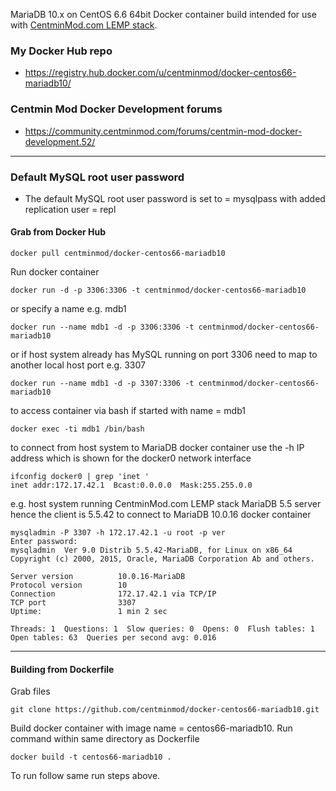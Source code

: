 MariaDB 10.x on CentOS 6.6 64bit Docker container build intended for use with [CentminMod.com LEMP stack](http://centminmod.com). 

### My Docker Hub repo

* https://registry.hub.docker.com/u/centminmod/docker-centos66-mariadb10/

### Centmin Mod Docker Development forums

* https://community.centminmod.com/forums/centmin-mod-docker-development.52/

---
### Default MySQL root user password 

* The default MySQL root user password is set to = mysqlpass with added replication user = repl

#### Grab from Docker Hub

    docker pull centminmod/docker-centos66-mariadb10

Run docker container

    docker run -d -p 3306:3306 -t centminmod/docker-centos66-mariadb10

or specify a name e.g. mdb1

    docker run --name mdb1 -d -p 3306:3306 -t centminmod/docker-centos66-mariadb10

or if host system already has MySQL running on port 3306 need to map to another local host port e.g. 3307

    docker run --name mdb1 -d -p 3307:3306 -t centminmod/docker-centos66-mariadb10

to access container via bash if started with name = mdb1

    docker exec -ti mdb1 /bin/bash

to connect from host system to MariaDB docker container use the -h IP address which is shown for the docker0 network interface

    ifconfig docker0 | grep 'inet '
    inet addr:172.17.42.1  Bcast:0.0.0.0  Mask:255.255.0.0

e.g. host system running CentminMod.com LEMP stack MariaDB 5.5 server hence the client is 5.5.42 to connect to MariaDB 10.0.16 docker container

    mysqladmin -P 3307 -h 172.17.42.1 -u root -p ver
    Enter password: 
    mysqladmin  Ver 9.0 Distrib 5.5.42-MariaDB, for Linux on x86_64
    Copyright (c) 2000, 2015, Oracle, MariaDB Corporation Ab and others.
    
    Server version          10.0.16-MariaDB
    Protocol version        10
    Connection              172.17.42.1 via TCP/IP
    TCP port                3307
    Uptime:                 1 min 2 sec
    
    Threads: 1  Questions: 1  Slow queries: 0  Opens: 0  Flush tables: 1  Open tables: 63  Queries per second avg: 0.016

---

#### Building from Dockerfile

Grab files

    git clone https://github.com/centminmod/docker-centos66-mariadb10.git

Build docker container with image name = centos66-mariadb10. Run command within same directory as Dockerfile

    docker build -t centos66-mariadb10 .

To run follow same run steps above.

